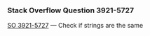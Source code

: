 ### Stack Overflow Question 3921-5727

[SO 3921-5727](https://stackoverflow.com/q/39215727) &mdash;
Check if strings are the same

